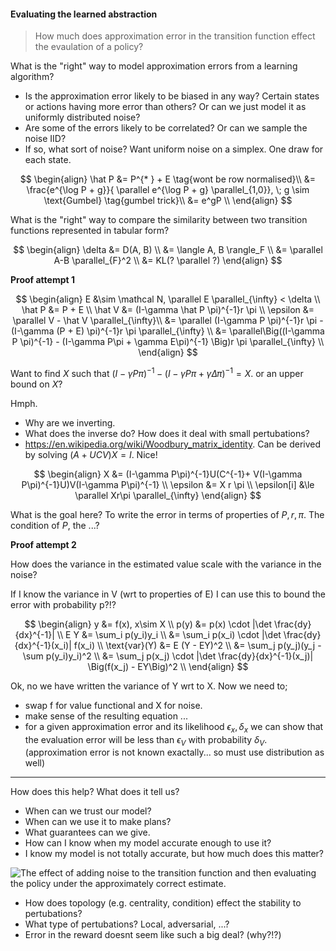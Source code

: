 #### Evaluating the learned abstraction

> How much does approximation error in the transition function effect the evaulation of a policy?

What is the "right" way to model approximation errors from a learning algorithm?

- Is the approximation error likely to be biased in any way? Certain states or actions having more error than others? Or can we just model it as uniformly distributed noise?
- Are some of the errors likely to be correlated? Or can we sample the noise IID?  
- If so, what sort of noise? Want uniform noise on a simplex. One draw for each state.

$$
\begin{align}
\hat P &= P^{* } + E \tag{wont be row normalised}\\
&= \frac{e^{\log P + g}}{ \parallel e^{\log P + g} \parallel_{1,0}}, \; g \sim \text{Gumbel} \tag{gumbel trick}\\
&= e^gP \\
\end{align}
$$


What is the "right" way to compare the similarity between two transition functions represented in tabular form?

$$
\begin{align}
\delta &= D(A, B) \\
&= \langle A, B \rangle_F \\
&= \parallel A-B \parallel_{F}^2 \\
&= KL(? \parallel ?)
\end{align}
$$

__Proof attempt 1__

$$
\begin{align}
E &\sim \mathcal N, \parallel E \parallel_{\infty} < \delta \\
\hat P &= P + E \\
\hat V &= (I-\gamma \hat P \pi)^{-1}r \pi \\
\epsilon &= \parallel V - \hat V \parallel_{\infty}\\
&= \parallel (I-\gamma P \pi)^{-1}r \pi -  (I-\gamma (P + E) \pi)^{-1}r \pi \parallel_{\infty} \\
&= \parallel\Big((I-\gamma P \pi)^{-1} -  (I-\gamma P\pi + \gamma E\pi)^{-1} \Big)r \pi \parallel_{\infty} \\
\end{align}
$$

Want to find $X$ such that $(I-\gamma P\pi)^{-1} - (I-\gamma P\pi + \gamma\Delta\pi)^{-1} = X$. or an upper bound on $X$?

Hmph.
- Why are we inverting.
- What does the inverse do? How does it deal with small pertubations?
- https://en.wikipedia.org/wiki/Woodbury_matrix_identity. Can be derived by solving $(A + UCV)X = I$. Nice!

$$
\begin{align}
X &= (I-\gamma P\pi)^{-1}U(C^{-1}+ V(I-\gamma P\pi)^{-1}U)V(I-\gamma P\pi)^{-1} \\
\epsilon &= X r \pi \\
\epsilon[i] &\le \parallel Xr\pi \parallel_{\infty}
\end{align}
$$

What is the goal here? To write the error in terms of properties of $P, r, \pi$. The condition of $P$, the ...?

__Proof attempt 2__

How does the variance in the estimated value scale with the variance in the noise?

If I know the variance in V (wrt to properties of E) I can use this to bound the error with probability p?!?

$$
\begin{align}
y &= f(x), x\sim X \\
p(y) &= p(x) \cdot |\det \frac{dy}{dx}^{-1}| \\
E Y &= \sum_i p(y_i)y_i \\
&=  \sum_i p(x_i) \cdot |\det \frac{dy}{dx}^{-1}(x_i)| f(x_i) \\
\text{var}(Y) &= E (Y - EY)^2 \\
&= \sum_j p(y_j)(y_j - \sum p(y_i)y_i)^2 \\
&= \sum_j p(x_j) \cdot |\det \frac{dy}{dx}^{-1}(x_j)| \Big(f(x_j) - EY\Big)^2 \\
\end{align}
$$


Ok, no we have written the variance of Y wrt to X. Now we need to;
- swap f for value functional and X for noise.
- make sense of the resulting equation ...
- for a given approximation error and its likelihood $\epsilon_x, \delta_x$ we can show that the evaluation error will be less than $\epsilon_V$ with probability $\delta_V$. (approximation error is not known exactally... so must use distribution as well)



***


How does this help? What does it tell us?

- When can we trust our model?
- When can we use it to make plans?
- What guarantees can we give.
- How can I know when my model accurate enough to use it?
- I know my model is not totally accurate, but how much does this matter?

![The effect of adding noise to the transition function and then evaluating the policy under the approximately correct estimate.](../pictures/figures/noisy-transitions.png)



- How does topology (e.g. centrality, condition) effect the stability to pertubations?
- What type of pertubations? Local, adversarial, ...?
- Error in the reward doesnt seem like such a big deal? (why?!?)
